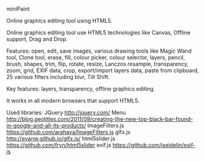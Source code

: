 miniPaint

Online graphics editing tool using HTML5.

Online graphics editing tool use HTML5 technologies like Canvas, Offline support,
Drag and Drop.

Features: open, edit, save images, various drawing tools like Magic Wand tool, Clone tool, 
erase, fill, colour picker, colour selector, layers, pencil, brush, shapes, trim, flip, 
rotate, resize, Lanczos resample, transparency, zoom, grid, EXIF data, crop, 
export/import layers data, paste from clipboard, 25 various filters including blur, Tilt Shift.

Key features: layers, transparency, offline graphics editing.

It works in all modern browsers that support HTML5.

Used libraries:
JQuery http://jquery.com/
Menu http://blog.geotitles.com/2011/09/creating-the-new-top-black-bar-found-in-google-and-all-its-products/
ImageFilters.js https://github.com/arahaya/ImageFilters.js
glfx.js http://evanw.github.io/glfx.js/
html5slider.js https://github.com/fryn/html5slider
exif.js https://github.com/jseidelin/exif-js
